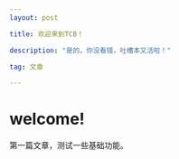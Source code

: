 ```yaml
---
layout: post

title: 欢迎来到TCB！

description: "是的，你没看错，吐槽本又活啦！"

tag: 文章

---
```


# welcome!

第一篇文章，测试一些基础功能。
